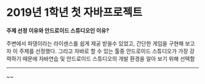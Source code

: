 # 2019년 1학년 첫 자바프로젝트

**주제 선정 이유와 안드로이드 스튜디오인 이유?**

주변에서 파댕이라는 라이센스를 쉽게 제공 받을수 있었고, 간단한 게임을 구현해 보고자 이 주제를 선정했다. 그리고 자바로 할 수 있는 툴중 안드로이드 스튜디오가 가장 강력하기 때문에 자바연습 및 안드로이드 스튜디오의 개발 환경을 알아 보기 위해 선택함



------

~~

#### 
